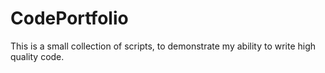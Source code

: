 # CodePortfolio
This is a small collection of scripts, to demonstrate my ability to write high quality code.
